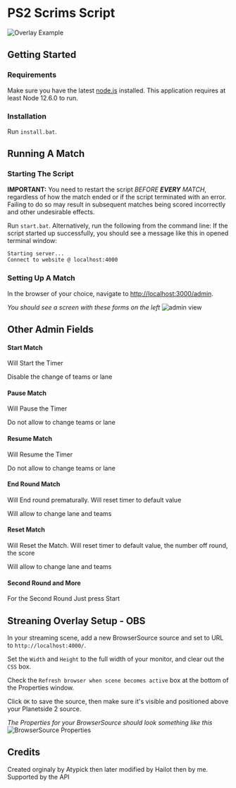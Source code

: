 # PS2 Scrims Script

![Overlay Example](https://i.imgur.com/ZLHFrl1.png)

## Getting Started

### Requirements

Make sure you have the latest [node.js](https://nodejs.org/en/) installed. This application requires at least Node 12.6.0 to run.

### Installation

Run `install.bat`.

## Running A Match

### Starting The Script

**IMPORTANT:** You need to restart the script *BEFORE **EVERY** MATCH*, regardless of how the match ended or if the script terminated with an error. Failing to do so may result in subsequent matches being scored incorrectly and other undesirable effects.

Run ``start.bat``. Alternatively, run the following from the command line:
   If the script started up successfully, you should see a message like this in opened terminal window:

   ```sh $
   Starting server...
   Connect to website @ localhost:4000
   ```

### Setting Up A Match

In the browser of your choice, navigate to <http://localhost:3000/admin>.

_You should see a screen with these forms on the left_ ![admin view](https://i.imgur.com/eXf79Xj.png)

## Other Admin Fields

#### Start Match
Will Start the Timer

Disable the change of teams or lane

#### Pause Match
Will Pause the Timer

Do not allow to change teams or lane

#### Resume Match
Will Resume the Timer

Do not allow to change teams or lane

#### End Round Match
Will End round prematurally.
Will reset timer to default value

Will allow to change lane and teams

#### Reset Match
Will Reset the Match.
Will reset timer to default value, the number off round, the score

Will allow to change lane and teams

#### Second Round and More

For the Second Round Just press Start

## Streaning Overlay Setup - OBS

In your streaming scene, add a new BrowserSource source and set to URL to ``http://localhost:4000/``.

Set the ``Width`` and ``Height`` to the full width of your monitor, and clear out the ``CSS`` box.

Check the ``Refresh browser when scene becomes active`` box at the bottom of the Properties window.

Click ``OK`` to save the source, then make sure it's visible and positioned above your Planetside 2 source.

_The Properties for your BrowserSource should look something like this_   
   ![BrowserSource Properties](https://i.imgur.com/8kFu3pa.png)


## Credits

Created orginaly by Atypick then later modified by Hailot then by me.
Supported by the API
